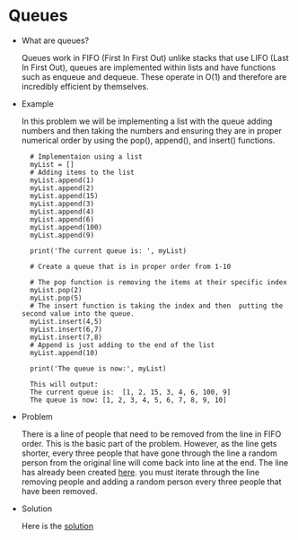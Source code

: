 # Queues
* What are queues?

    Queues work in FIFO (First In First Out) unlike stacks that use LIFO (Last In First Out), queues are implemented within lists and have functions such as enqueue and dequeue. These operate in O(1) and therefore are incredibly efficient by themselves. 

* Example
    
    In this problem we will be implementing a list with the queue adding numbers and then taking the numbers and ensuring they are in proper numerical order by using the pop(), append(), and insert() functions.

        
        # Implementaion using a list
        myList = []
        # Adding items to the list
        myList.append(1)
        myList.append(2)
        myList.append(15)
        myList.append(3)
        myList.append(4)
        myList.append(6)
        myList.append(100)
        myList.append(9)

        print('The current queue is: ', myList)

        # Create a queue that is in proper order from 1-10

        # The pop function is removing the items at their specific index
        myList.pop(2)
        myList.pop(5)
        # The insert function is taking the index and then  putting the second value into the queue.
        myList.insert(4,5)
        myList.insert(6,7)
        myList.insert(7,8)
        # Append is just adding to the end of the list
        myList.append(10)

        print('The queue is now:', myList)

        This will output:
        The current queue is:  [1, 2, 15, 3, 4, 6, 100, 9]
        The queue is now: [1, 2, 3, 4, 5, 6, 7, 8, 9, 10]


* Problem

    There is a line of people that need to be removed from the line in FIFO order. This is the basic part of the problem. However, as the line gets shorter, every three people that have gone through the line a random person from the original line will come back into line at the end. The line has already been created [here](https://github.com/SpaceDadNewman/CSE212-FinalProj/blob/main/queue_problem.py). you must iterate through the line removing people and adding a random person every three people that have been removed.

* Solution

    Here is the [solution](https://github.com/SpaceDadNewman/CSE212-FinalProj/blob/main/queue_solution.py)